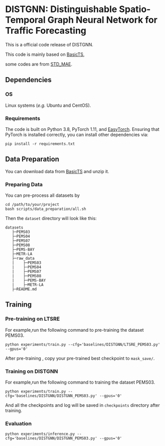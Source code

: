 # DISTGNN: Distinguishable Spatio-Temporal Graph Neural Network for Traffic Forecasting

This is a official code release of DISTGNN.

This code is mainly based on [BasicTS](https://github.com/zezhishao/BasicTS),

some codes are from [STD_MAE](https://github.com/Jimmy-7664/STD_MAE/blob/main/stdmae).



## Dependencies

### OS

Linux systems (*e.g.* Ubuntu and CentOS).

### Requirements

The code is built on Python 3.8, PyTorch 1.11, and [EasyTorch](https://github.com/cnstark/easytorch). Ensuring that PyTorch is installed correctly, you can install other dependencies via:

```pip
pip install -r requirements.txt
```



## Data Preparation

You can download data from [BasicTS](https://github.com/zezhishao/BasicTS/tree/master) and unzip it.

### Preparing Data

You can pre-process all datasets by

```
cd /path/to/your/project
bash scripts/data_preparation/all.sh
```

Then the `dataset` directory will look like this:

```
datasets
   ├─PEMS03
   ├─PEMS04
   ├─PEMS07
   ├─PEMS08
   ├─PEMS-BAY
   ├─METR-LA
   ├─raw_data
   |    ├─PEMS03
   |    ├─PEMS04
   |    ├─PEMS07
   |    ├─PEMS08
   |    ├─PEMS-BAY
   |    ├─METR-LA
   ├─README.md
```



## Training

### Pre-training on LTSRE

For example,run the following command to pre-training the dataset PEMS03.

```
python experiments/train.py --cfg='baselines/DISTGNN/LTSRE_PEMS03.py' --gpus='0'
```

After pre-training , copy your pre-trained best checkpoint to `mask_save/`.

### Training on DISTGNN

For example,run the following command to training the dataset PEMS03.

```
python experiments/train.py --cfg='baselines/DISTGNN/DISTGNN_PEMS03.py' --gpus='0'
```

And all the checkpoints and log will be saved in `checkpoints` directory after training.

### Evaluation

```
python experiments/inference.py --cfg='baselines/DISTGNN/DISTGNN_PEMS03.py' --gpus='0'
```




